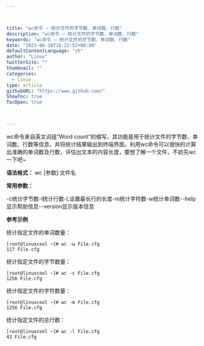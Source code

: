 ```yaml
---



title: "wc命令 – 统计文件的字节数、单词数、行数"
description: "wc命令 – 统计文件的字节数、单词数、行数"
keywords: "wc命令 – 统计文件的字节数、单词数、行数"
date: "2023-06-18T16:22:52+08:00"
defaultContentLanguage: "zh"
author: "Linux"
twitterSite: ""
thumbnail: ""
categories:
  - Linux
type: article
githubURL: "https://www.github.com/"
ShowToc: true
TocOpen: true



---
```


wc命令来自英文词组“Word count”的缩写，其功能是用于统计文件的字节数、单词数、行数等信息，并将统计结果输出到终端界面。利用wc命令可以很快的计算出准确的单词数及行数，评估出文本的内容长度，要想了解一个文件，不妨先wc一下吧~

**语法格式：** wc [参数] 文件名

**常用参数：﻿**

-c统计字节数-l统计行数-L设置最长行的长度-m统计字符数-w统计单词数--help 显示帮助信息--version显示版本信息

**参考示例**

统计指定文件的单词数量：

```
[root@linuxcool ~]# wc -w File.cfg
117 File.cfg
```

统计指定文件的字节数量：

```
[root@linuxcool ~]# wc -c File.cfg
1256 File.cfg
```

统计指定文件的字符数量：

```
[root@linuxcool ~]# wc -m File.cfg
1256 File.cfg
```

统计指定文件的总行数：

```
[root@linuxcool ~]# wc -l File.cfg
43 File.cfg
```
